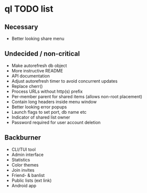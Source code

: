 # ql TODO list

## Necessary
* Better looking share menu

## Undecided / non-critical
* Make autorefresh db object
* More instructive README
* API documentation
* Adjust autorefresh timer to avoid concurrent updates
* Replace cherr()
* Process URLs without http(s) prefix
* Per-member parent for shared items (allows non-root placement)
* Contain long headers inside menu window
* Better looking error popups
* Launch flags to set port, db name etc
* Indicator of shared list owner
* Password required for user account deletion

## Backburner
* CLI/TUI tool
* Admin interface
* Statistics
* Color themes
* Join invites
* Friend- & banlist
* Public lists (ext link)
* Android app
